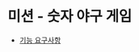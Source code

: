 # 미션 - 숫자 야구 게임

- [기능 요구사항](https://github.com/0xe82de/java-baseball-precourse/wiki/%EA%B8%B0%EB%8A%A5-%EC%9A%94%EA%B5%AC%EC%82%AC%ED%95%AD)